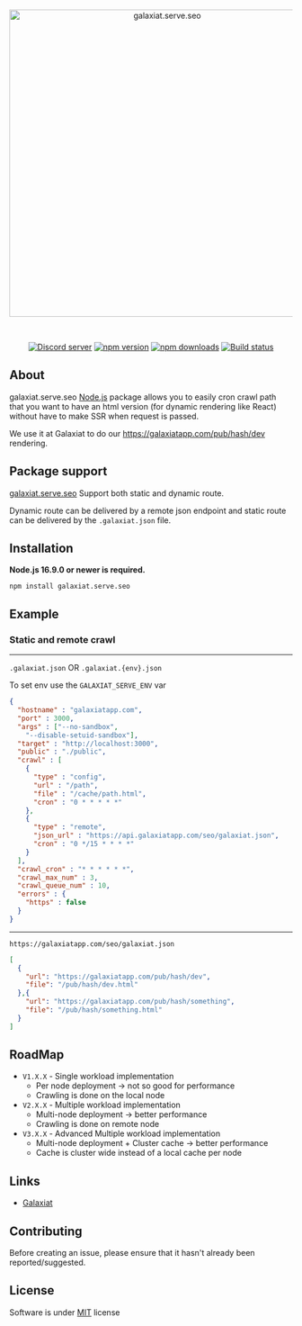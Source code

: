 <div align="center">
  <br />
  <p>
    <a href="https://galaxiatapp.com"><img src="https://galaxiatapp.com/logo_texte_appli_avec_arrondie_et_ombre.png" width="546" alt="galaxiat.serve.seo" /></a>
  </p>
  <br />
  <p>
    <a href="https://discord.galaxiat.fr"><img src="https://img.shields.io/discord/804787354703364116?color=5865F2&logo=discord&logoColor=white" alt="Discord server" /></a>
    <a href="https://www.npmjs.com/package/galaxiat.serve.seo"><img src="https://img.shields.io/npm/v/galaxiat.serve.seo?maxAge=3600" alt="npm version" /></a>
    <a href="https://www.npmjs.com/package/galaxiat.serve.seo"><img src="https://img.shields.io/npm/dt/galaxiat.serve.seo?maxAge=3600" alt="npm downloads" /></a>
    <a href="https://github.com/galaxiat/galaxiat.serve.seo/actions"><img src="https://github.com/galaxiat/galaxiat.serve.seo/actions/workflows/build.yaml/badge.svg" alt="Build status" /></a>
  </p>
</div>

## About

galaxiat.serve.seo [Node.js](https://nodejs.org) package allows you to easily cron crawl path that you want to have an html version (for dynamic rendering like React) without have to make SSR when request is passed.

We use it at Galaxiat to do our https://galaxiatapp.com/pub/hash/dev rendering.

## Package support 

[galaxiat.serve.seo](https://github.com/galaxiat.serve.seo) Support both static and dynamic route.

Dynamic route can be delivered by a remote json endpoint and static route can be delivered by the `.galaxiat.json` file.

## Installation

**Node.js 16.9.0 or newer is required.**

```sh-session
npm install galaxiat.serve.seo
```

## Example

### Static and remote crawl
---
`.galaxiat.json` OR `.galaxiat.{env}.json`

To set env use the `GALAXIAT_SERVE_ENV` var

```json
{
  "hostname" : "galaxiatapp.com",
  "port" : 3000,
  "args" : ["--no-sandbox", 
    "--disable-setuid-sandbox"],
  "target" : "http://localhost:3000",
  "public" : "./public",
  "crawl" : [
    {
      "type" : "config",
      "url" : "/path",
      "file" : "/cache/path.html",
      "cron" : "0 * * * * *"
    },
    {
      "type" : "remote",
      "json_url" : "https://api.galaxiatapp.com/seo/galaxiat.json",
      "cron" : "0 */15 * * * *"
    }
  ],
  "crawl_cron" : "* * * * * *",
  "crawl_max_num" : 3,
  "crawl_queue_num" : 10,
  "errors" : {
    "https" : false
  }
}
```
---
`https://galaxiatapp.com/seo/galaxiat.json`

```json
[
  {
    "url": "https://galaxiatapp.com/pub/hash/dev",
    "file": "/pub/hash/dev.html"
  },{
    "url": "https://galaxiatapp.com/pub/hash/something",
    "file": "/pub/hash/something.html"
  }
]
```

## RoadMap

- `V1.X.X` - Single workload implementation
  - Per node deployment -> not so good for performance
  - Crawling is done on the local node
- `V2.X.X` - Multiple workload implementation
  - Multi-node deployment -> better performance 
  - Crawling is done on remote node
- `V3.X.X` - Advanced Multiple workload implementation
  - Multi-node deployment + Cluster cache -> better performance 
  - Cache is cluster wide instead of a local cache per node

## Links

- [Galaxiat](https://galaxiatapp.com/)

## Contributing

Before creating an issue, please ensure that it hasn't already been reported/suggested.

## License
Software is under [MIT](./LICENSE.md) license

